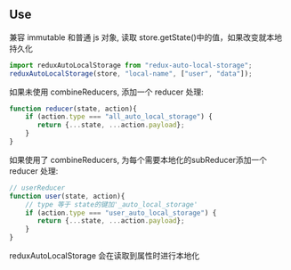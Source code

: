 ## Use

兼容 immutable 和普通 js 对象, 读取 store.getState()中的值，如果改变就本地持久化

```js
import reduxAutoLocalStorage from "redux-auto-local-storage";
reduxAutoLocalStorage(store, "local-name", ["user", "data"]);
```

如果未使用 combineReducers, 添加一个 reducer 处理:

```js
function reducer(state, action){
    if (action.type === "all_auto_local_storage") {
       return {...state, ...action.payload};
    }
}
```

如果使用了 combineReducers, 为每个需要本地化的subReducer添加一个 reducer 处理:

```js
// userReducer
function user(state, action){
    // type 等于 state的键加'_auto_local_storage'
    if (action.type === "user_auto_local_storage") {
       return {...state, ...action.payload};
    }
}
```

reduxAutoLocalStorage 会在读取到属性时进行本地化